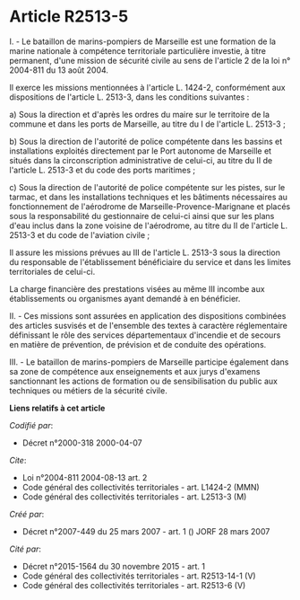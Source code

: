 # Article R2513-5

I. - Le bataillon de marins-pompiers de Marseille est une formation de la marine nationale à compétence territoriale
particulière investie, à titre permanent, d'une mission de sécurité civile au sens de l'article 2 de la loi n° 2004-811 du 13
août 2004.

Il exerce les missions mentionnées à l'article L. 1424-2, conformément aux dispositions de l'article L. 2513-3, dans les
conditions suivantes :

a) Sous la direction et d'après les ordres du maire sur le territoire de la commune et dans les ports de Marseille, au titre
du I de l'article L. 2513-3 ;

b) Sous la direction de l'autorité de police compétente dans les bassins et installations exploités directement par le Port
autonome de Marseille et situés dans la circonscription administrative de celui-ci, au titre du II de l'article L. 2513-3 et
du code des ports maritimes ;

c) Sous la direction de l'autorité de police compétente sur les pistes, sur le tarmac, et dans les installations techniques
et les bâtiments nécessaires au fonctionnement de l'aérodrome de Marseille-Provence-Marignane et placés sous la
responsabilité du gestionnaire de celui-ci ainsi que sur les plans d'eau inclus dans la zone voisine de l'aérodrome, au titre
du II de l'article L. 2513-3 et du code de l'aviation civile ;

Il assure les missions prévues au III de l'article L. 2513-3 sous la direction du responsable de l'établissement bénéficiaire
du service et dans les limites territoriales de celui-ci.

La charge financière des prestations visées au même III incombe aux établissements ou organismes ayant demandé à en
bénéficier.

II. - Ces missions sont assurées en application des dispositions combinées des articles susvisés et de l'ensemble des textes
à caractère réglementaire définissant le rôle des services départementaux d'incendie et de secours en matière de prévention,
de prévision et de conduite des opérations.

III. - Le bataillon de marins-pompiers de Marseille participe également dans sa zone de compétence aux enseignements et aux
jurys d'examens sanctionnant les actions de formation ou de sensibilisation du public aux techniques ou métiers de la
sécurité civile.

**Liens relatifs à cet article**

_Codifié par_:

  - Décret n°2000-318 2000-04-07

_Cite_:

  - Loi n°2004-811 2004-08-13 art. 2
  - Code général des collectivités territoriales - art. L1424-2 (MMN)
  - Code général des collectivités territoriales - art. L2513-3 (M)

_Créé par_:

  - Décret n°2007-449 du 25 mars 2007 - art. 1 () JORF 28 mars 2007

_Cité par_:

  - Décret n°2015-1564 du 30 novembre 2015 - art. 1
  - Code général des collectivités territoriales - art. R2513-14-1 (V)
  - Code général des collectivités territoriales - art. R2513-6 (V)
